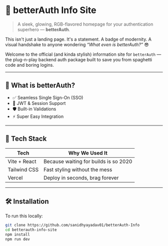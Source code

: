 # 🚀 betterAuth Info Site

> A sleek, glowing, RGB-flavored homepage for your authentication superhero — **betterAuth**.

This isn't just a landing page. It's a statement. A badge of modernity. A visual handshake to anyone wondering _“What even is betterAuth?”_ 😎

Welcome to the official (and kinda stylish) information site for `betterAuth` — the plug-n-play backend auth package built to save you from spaghetti code and boring logins.

---

## 🎯 What is betterAuth?

- ✅ Seamless Single Sign-On (SSO)
- 🔐 JWT & Session Support
- 🛡️ Built-in Validations
- ⚡ Super Easy Integration

---

## 🧰 Tech Stack

| Tech          | Why We Used It                         |
| ------------- | -------------------------------------- |
| Vite + React  | Because waiting for builds is so 2020 |
| Tailwind CSS  | Fast styling without the mess          |
| Vercel        | Deploy in seconds, brag forever        |

---

## 🛠️ Installation

To run this locally:

```bash
git clone https://github.com/sanidhyayadav01/betterAuth-Info
cd betterauth-info-site
npm install
npm run dev
